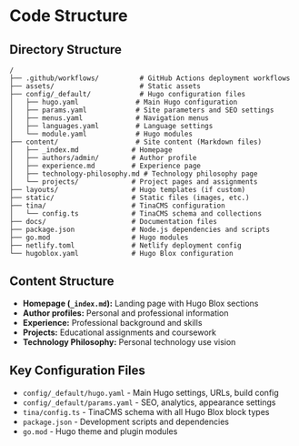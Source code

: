 # Code Structure

## Directory Structure
```
/
├── .github/workflows/          # GitHub Actions deployment workflows
├── assets/                     # Static assets
├── config/_default/            # Hugo configuration files
│   ├── hugo.yaml              # Main Hugo configuration
│   ├── params.yaml            # Site parameters and SEO settings
│   ├── menus.yaml             # Navigation menus
│   ├── languages.yaml         # Language settings
│   └── module.yaml            # Hugo modules
├── content/                   # Site content (Markdown files)
│   ├── _index.md             # Homepage
│   ├── authors/admin/        # Author profile
│   ├── experience.md         # Experience page
│   ├── technology-philosophy.md # Technology philosophy page
│   └── projects/             # Project pages and assignments
├── layouts/                  # Hugo templates (if custom)
├── static/                   # Static files (images, etc.)
├── tina/                     # TinaCMS configuration
│   └── config.ts             # TinaCMS schema and collections
├── docs/                     # Documentation files
├── package.json              # Node.js dependencies and scripts
├── go.mod                    # Hugo modules
├── netlify.toml              # Netlify deployment config
└── hugoblox.yaml             # Hugo Blox configuration
```

## Content Structure
- **Homepage (`_index.md`):** Landing page with Hugo Blox sections
- **Author profiles:** Personal and professional information
- **Experience:** Professional background and skills
- **Projects:** Educational assignments and coursework
- **Technology Philosophy:** Personal technology use vision

## Key Configuration Files
- `config/_default/hugo.yaml` - Main Hugo settings, URLs, build config
- `config/_default/params.yaml` - SEO, analytics, appearance settings
- `tina/config.ts` - TinaCMS schema with all Hugo Blox block types
- `package.json` - Development scripts and dependencies
- `go.mod` - Hugo theme and plugin modules